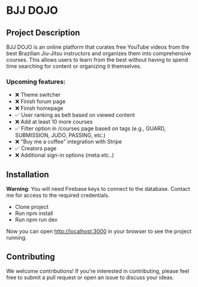 
# BJJ DOJO

## Project Description

BJJ DOJO is an online platform that curates free YouTube videos from the best Brazilian Jiu-Jitsu instructors and organizes them into comprehensive courses. This allows users to learn from the best without having to spend time searching for content or organizing it themselves.

### Upcoming features:

- :x: Theme switcher
- :x: Finish forum page
- :x: Finish homepage
- :white_check_mark: User ranking as belt based on viewed content
- :x: Add at least 10 more courses
- :white_check_mark: Filter option in /courses page based on tags (e.g., GUARD, SUBMISSION, JUDO, PASSING, etc.)
- :x: "Buy me a coffee" integration with Stripe
- :white_check_mark: Creators page
- :x: Additional sign-in options (meta etc..)

## Installation

**Warning**: You will need Firebase keys to connect to the database. Contact me for access to the required credentials.

- Clone project
- Run npm install
- Run npm run dev

Now you can open [http://localhost:3000](http://localhost:3000) in your browser to see the project running.


## Contributing

We welcome contributions! If you're interested in contributing, please feel free to submit a pull request or open an issue to discuss your ideas.
